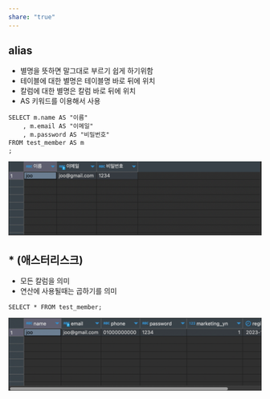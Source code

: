 ```yaml
---
share: "true"
---
```


## alias

- 별명을 뜻하면 말그대로 부르기 쉽게 하기위함
- 테이블에 대한 별명은 테이블명 바로 뒤에 위치
- 칼럼에 대한 별명은 칼럼 바로 뒤에 위치
- AS 키워드를 이용해서 사용

```mysql
SELECT m.name AS "이름"
	, m.email AS "이메일"
	, m.password AS "비밀번호"
FROM test_member AS m
;
```
![Pasted image 20231026110135.png](./imgs/Pasted%20image%2020231026110135.png)
## * (애스터리스크)

- 모든 칼럼을 의미
- 연산에 사용될때는 곱하기를 의미

```mysql
SELECT * FROM test_member;
```
![Pasted image 20231026110212.png](./imgs/Pasted%20image%2020231026110212.png)

